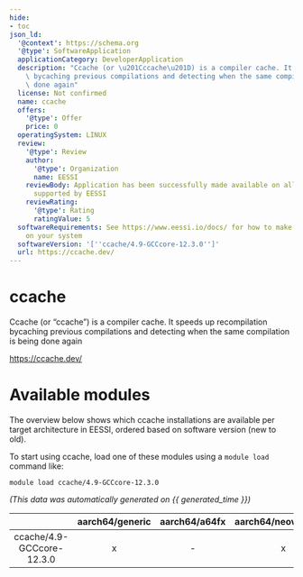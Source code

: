 ```yaml
---
hide:
- toc
json_ld:
  '@context': https://schema.org
  '@type': SoftwareApplication
  applicationCategory: DeveloperApplication
  description: "Ccache (or \u201Cccache\u201D) is a compiler cache. It speeds up recompilation\
    \ bycaching previous compilations and detecting when the same compilation is being\
    \ done again"
  license: Not confirmed
  name: ccache
  offers:
    '@type': Offer
    price: 0
  operatingSystem: LINUX
  review:
    '@type': Review
    author:
      '@type': Organization
      name: EESSI
    reviewBody: Application has been successfully made available on all architectures
      supported by EESSI
    reviewRating:
      '@type': Rating
      ratingValue: 5
  softwareRequirements: See https://www.eessi.io/docs/ for how to make EESSI available
    on your system
  softwareVersion: '[''ccache/4.9-GCCcore-12.3.0'']'
  url: https://ccache.dev/
---
```


ccache
======


Ccache (or “ccache”) is a compiler cache. It speeds up recompilation bycaching previous compilations and detecting when the same compilation is being done again

https://ccache.dev/
# Available modules


The overview below shows which ccache installations are available per target architecture in EESSI, ordered based on software version (new to old).

To start using ccache, load one of these modules using a `module load` command like:

```shell
module load ccache/4.9-GCCcore-12.3.0
```

*(This data was automatically generated on {{ generated_time }})*

| |aarch64/generic|aarch64/a64fx|aarch64/neoverse_n1|aarch64/neoverse_v1|aarch64/nvidia/grace|x86_64/generic|x86_64/amd/zen2|x86_64/amd/zen3|x86_64/amd/zen4|x86_64/intel/cascadelake|x86_64/intel/haswell|x86_64/intel/icelake|x86_64/intel/sapphirerapids|x86_64/intel/skylake_avx512|
| :---: | :---: | :---: | :---: | :---: | :---: | :---: | :---: | :---: | :---: | :---: | :---: | :---: | :---: | :---: |
|ccache/4.9-GCCcore-12.3.0|x|-|x|x|x|x|x|x|x|x|x|x|x|x|
